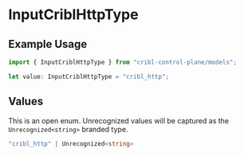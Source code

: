# InputCriblHttpType

## Example Usage

```typescript
import { InputCriblHttpType } from "cribl-control-plane/models";

let value: InputCriblHttpType = "cribl_http";
```

## Values

This is an open enum. Unrecognized values will be captured as the `Unrecognized<string>` branded type.

```typescript
"cribl_http" | Unrecognized<string>
```